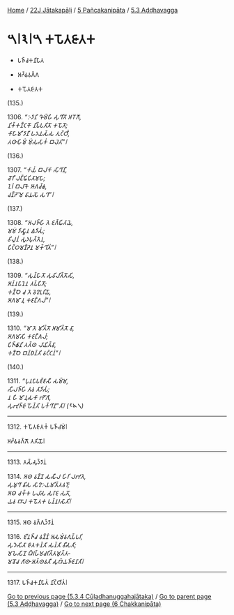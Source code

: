 
[Home](/) / [22J Jātakapāḷi](../../../22J.md) / [5 Pañcakanipāta](../../5.md) / [5.3 Aḍḍhavagga](../5.3.md)

# 𑁫𑁇𑁩𑁇𑁫 𑀓𑀧𑁄𑀢𑀚𑀸𑀢𑀓

* 𑀧𑀜𑁆𑀘𑀓𑀦𑀺𑀧𑀸𑀢

* 𑀅𑀟𑁆𑀠𑀯𑀕𑁆𑀕

* 𑀓𑀧𑁄𑀢𑀚𑀸𑀢𑀓

(135.)

1306\. _“𑀇𑀤𑀸𑀦𑀺 𑀔𑁄𑀫𑁆𑀳𑀺 𑀲𑀼𑀔𑀺𑀢𑁄 𑀅𑀭𑁄𑀕𑁄,_  
_𑀦𑀺𑀓𑁆𑀓𑀡𑁆𑀝𑀓𑁄 𑀦𑀺𑀧𑁆𑀧𑀢𑀺𑀢𑁄 𑀓𑀧𑁄𑀢𑁄;_  
_𑀓𑀸𑀳𑀸𑀫𑀺 𑀤𑀸𑀦𑀻 𑀳𑀤𑀬𑀲𑁆𑀲 𑀢𑀼𑀝𑁆𑀞𑀺𑀁,_  
_𑀢𑀣𑀸𑀳𑀺𑀫𑀁 𑀫𑀁𑀲𑀲𑀸𑀓𑀁 𑀩𑀮𑁂𑀢𑀺”𑁇_  


(136.)

1307\. _“𑀓𑀸𑀬𑀁 𑀩𑀮𑀸𑀓𑀸 𑀲𑀺𑀔𑀺𑀦𑀻,_  
_𑀘𑁄𑀭𑀻 𑀮𑀗𑁆𑀖𑀺𑀧𑀺𑀢𑀸𑀫𑀳𑀸;_  
_𑀑𑀭𑀁 𑀩𑀮𑀸𑀓𑁂 𑀆𑀕𑀘𑁆𑀙,_  
_𑀘𑀡𑁆𑀟𑁄 𑀫𑁂 𑀯𑀸𑀬𑀲𑁄 𑀲𑀔𑀸”𑁇_  


(137.)

1308\. _“𑀅𑀮𑀜𑁆𑀳𑀺 𑀢𑁂 𑀚𑀕𑁆𑀖𑀺𑀢𑀸𑀬𑁂,_  
_𑀫𑀫𑀁 𑀤𑀺𑀲𑁆𑀯𑀸𑀦 𑀏𑀤𑀺𑀲𑀁;_  
_𑀯𑀺𑀮𑀽𑀦𑀁 𑀲𑀽𑀤𑀧𑀼𑀢𑁆𑀢𑁂𑀦,_  
_𑀧𑀺𑀝𑁆𑀞𑀫𑀡𑁆𑀟𑁂𑀦 𑀫𑀓𑁆𑀔𑀺𑀢𑀁”𑁇_  


(138.)

1309\. _“𑀲𑀼𑀦𑁆𑀳𑀸𑀢𑁄 𑀲𑀼𑀯𑀺𑀮𑀺𑀢𑁆𑀢𑁄𑀲𑀺,_  
_𑀅𑀦𑁆𑀦𑀧𑀸𑀦𑁂𑀦 𑀢𑀧𑁆𑀧𑀺𑀢𑁄;_  
_𑀓𑀡𑁆𑀞𑁂 𑀘 𑀢𑁂 𑀯𑁂𑀍𑀉𑀭𑀺𑀬𑁄,_  
_𑀅𑀕𑀫𑀸 𑀦𑀼 𑀓𑀚𑀗𑁆𑀕𑀮𑀁”𑁇_  


(139.)

1310\. _“𑀫𑀸 𑀢𑁂 𑀫𑀺𑀢𑁆𑀢𑁄 𑀅𑀫𑀺𑀢𑁆𑀢𑁄 𑀯𑀸,_  
_𑀅𑀕𑀫𑀸𑀲𑀺 𑀓𑀚𑀗𑁆𑀕𑀮𑀁;_  
_𑀧𑀺𑀜𑁆𑀙𑀸𑀦𑀺 𑀢𑀢𑁆𑀣 𑀮𑀸𑀬𑀺𑀢𑁆𑀯𑀸,_  
_𑀓𑀡𑁆𑀞𑁂 𑀩𑀦𑁆𑀥𑀦𑁆𑀢𑀺 𑀯𑀝𑁆𑀝𑀦𑀁”𑁇_  


(140.)

1311\. _“𑀧𑀼𑀦𑀧𑀸𑀧𑀚𑁆𑀚𑀲𑀻 𑀲𑀫𑁆𑀫,_  
_𑀲𑀻𑀮𑀜𑁆𑀳𑀺 𑀢𑀯 𑀢𑀸𑀤𑀺𑀲𑀁;_  
_𑀦 𑀳𑀺 𑀫𑀸𑀦𑀼𑀲𑀓𑀸 𑀪𑁄𑀕𑀸,_  
_𑀲𑀼𑀪𑀼𑀜𑁆𑀚𑀸 𑀳𑁄𑀦𑁆𑀢𑀺 𑀧𑀓𑁆𑀔𑀺𑀦𑀸”𑀢𑀺𑁇 (𑁮𑁪𑁧)_  


---

1312\. 𑀓𑀧𑁄𑀢𑀚𑀸𑀢𑀓𑀁 𑀧𑀜𑁆𑀘𑀫𑀁𑁇

  
𑀅𑀟𑁆𑀠𑀯𑀕𑁆𑀕𑁄 𑀢𑀢𑀺𑀬𑁄𑁇



---

1313\. 𑀢𑀲𑁆𑀲𑀼𑀤𑁆𑀤𑀸𑀦𑀁



1314\. _𑀅𑀣 𑀯𑀡𑁆𑀡 𑀲𑀲𑀻𑀮 𑀳𑀺𑀭𑀺 𑀮𑀪𑀢𑁂,_  
_𑀲𑀼𑀫𑀼𑀔𑀸 𑀯𑀺𑀲 𑀲𑀸𑀍𑀇𑀬𑀫𑀺𑀢𑁆𑀢𑀯𑀭𑁄;_  
_𑀅𑀣 𑀘𑀓𑁆𑀓 𑀧𑀮𑀸𑀲 𑀲𑀭𑀸𑀚 𑀲𑀢𑁄,_  
_𑀬𑀯 𑀩𑀸𑀮 𑀓𑀧𑁄𑀢𑀓 𑀧𑀦𑁆𑀦𑀭𑀲𑀸𑀢𑀺𑁇_  


---

1315\. 𑀅𑀣 𑀯𑀕𑁆𑀕𑀼𑀤𑁆𑀤𑀸𑀦𑀁



1316\. _𑀚𑀻𑀦𑀜𑁆𑀘 𑀯𑀡𑁆𑀡𑀁 𑀅𑀲𑀫𑀁𑀯𑀕𑀼𑀧𑁆𑀧𑀭𑀺,_  
_𑀲𑀼𑀤𑁂𑀲𑀺𑀢𑀸 𑀚𑀸𑀢𑀓𑀦𑁆𑀢𑀺 𑀲𑀦𑁆𑀢𑀺 𑀯𑀻𑀲𑀢𑀺;_  
_𑀫𑀳𑁂𑀲𑀺𑀦𑁄 𑀩𑁆𑀭𑀳𑁆𑀫𑀘𑀭𑀺𑀢𑁆𑀢𑀫𑀼𑀢𑁆𑀢-_  
_𑀫𑀯𑁄𑀘 𑀕𑀸𑀣𑀸 𑀅𑀢𑁆𑀣𑀯𑀢𑀻 𑀲𑀼𑀩𑁆𑀬𑀜𑁆𑀚𑀦𑀸𑀢𑀺𑁇_  


---

1317\. 𑀧𑀜𑁆𑀘𑀓𑀦𑀺𑀧𑀸𑀢𑀁 𑀦𑀺𑀝𑁆𑀞𑀺𑀢𑀁𑁇



[Go to previous page (5.3.4 Cūḷadhanuggahajātaka)](5.3.4.md) / [Go to parent page (5.3 Aḍḍhavagga)](../5.3.md) / [Go to next page (6 Chakkanipāta)](../../6.md)


